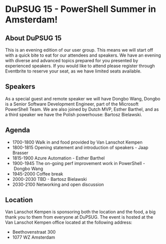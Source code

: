 # DuPSUG 15 - PowerShell Summer in Amsterdam!

## About DuPSUG 15

This is an evening edition of our user group. This means we will start off with a quick bite to eat for our attendees and speakers. We have an evening with diverse and advanced topics prepared for you presented by experienced speakers. If you would like to attend please register through Eventbrite to reserve your seat, as we have limited seats available.

## Speakers

As a special guest and remote speaker we will have Dongbo Wang, Dongbo is a Senior Software Development Engineer, part of the Microsoft PowerShell Team. We are also joined by Dutch MVP, Esther Barthel,  and as a third speaker we have the Polish powerhouse: Bartosz Bielawski.

## Agenda

* 1700-1800 Walk in and food provided by Van Lanschot Kempen
* 1800-1815 Opening statement and introduction of speakers - Jaap Brasser
* 1815-1900 Azure Automation - Esther Barthel
* 1900-1945 The on-going perf improvement work in PowerShell - Dongbo Wang
* 1945-2000 Coffee break
* 2000-2030 TBD - Bartosz Bielawski
* 2030-2100 Networking and open discussion

## Location

Van Lanschot Kempen is sponsoring both the location and the food, a big thank you to them from everyone at DuPSUG. The event is hosted at the Van Lanschot Kempen office located at the following address:

* Beethovenstraat 300
* 1077 WZ Amsterdam
